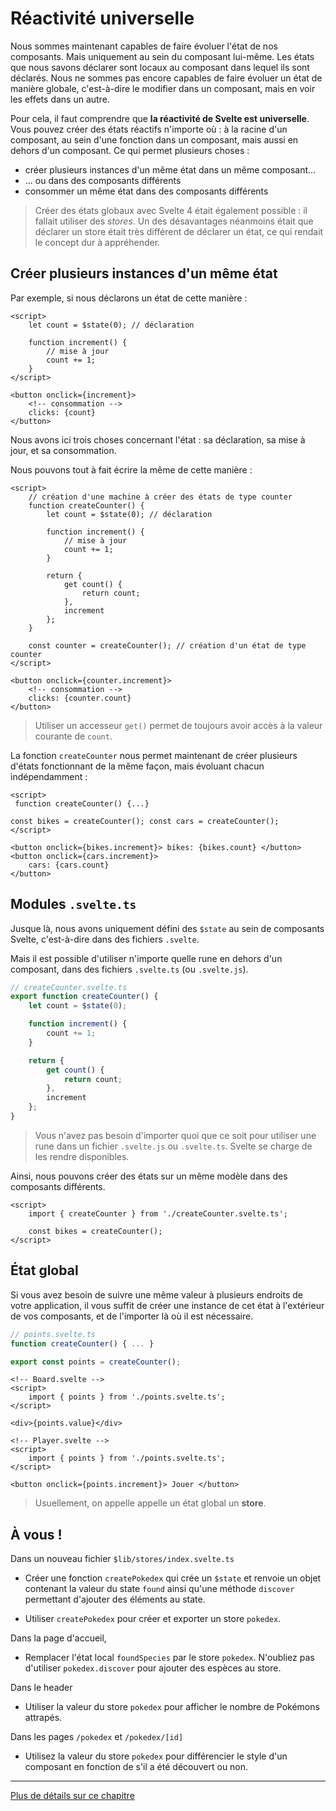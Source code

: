 # Réactivité universelle

Nous sommes maintenant capables de faire évoluer l'état de nos composants. Mais uniquement au sein
du composant lui-même. Les états que nous savons déclarer sont locaux au composant dans lequel ils
sont déclarés. Nous ne sommes pas encore capables de faire évoluer un état de manière globale,
c'est-à-dire le modifier dans un composant, mais en voir les effets dans un autre.

Pour cela, il faut comprendre que **la réactivité de Svelte est universelle**. Vous pouvez créer des
états réactifs n'importe où : à la racine d'un composant, au sein d'une fonction dans un composant,
mais aussi en dehors d'un composant. Ce qui permet plusieurs choses :

- créer plusieurs instances d'un même état dans un même composant...
- ... ou dans des composants différents
- consommer un même état dans des composants différents

> Créer des états globaux avec Svelte 4 était également possible : il fallait utiliser des _stores_.
> Un des désavantages néanmoins était que déclarer un store était très différent de déclarer un
> état, ce qui rendait le concept dur à appréhender.

## Créer plusieurs instances d'un même état

Par exemple, si nous déclarons un état de cette manière :

```svelte
<script>
	let count = $state(0); // déclaration

	function increment() {
		// mise à jour
		count += 1;
	}
</script>

<button onclick={increment}>
	<!-- consommation -->
	clicks: {count}
</button>
```

Nous avons ici trois choses concernant l'état : sa déclaration, sa mise à jour, et sa consommation.

Nous pouvons tout à fait écrire la même de cette manière :

```svelte
<script>
	// création d'une machine à créer des états de type counter
	function createCounter() {
		let count = $state(0); // déclaration

		function increment() {
			// mise à jour
			count += 1;
		}

		return {
			get count() {
				return count;
			},
			increment
		};
	}

	const counter = createCounter(); // création d'un état de type counter
</script>

<button onclick={counter.increment}>
	<!-- consommation -->
	clicks: {counter.count}
</button>
```

> Utiliser un accesseur `get()` permet de toujours avoir accès à la valeur courante de `count`.

La fonction `createCounter` nous permet maintenant de créer plusieurs d'états fonctionnant de la
même façon, mais évoluant chacun indépendamment :

```svelte
<script>
 function createCounter() {...}

const bikes = createCounter(); const cars = createCounter();
</script>

<button onclick={bikes.increment}> bikes: {bikes.count} </button>
<button onclick={cars.increment}>
	cars: {cars.count}
</button>
```

## Modules `.svelte.ts`

Jusque là, nous avons uniquement défini des `$state` au sein de composants Svelte, c'est-à-dire dans
des fichiers `.svelte`.

Mais il est possible d'utiliser n'importe quelle rune en dehors d'un composant, dans des fichiers
`.svelte.ts` (ou `.svelte.js`).

```ts
// createCounter.svelte.ts
export function createCounter() {
	let count = $state(0);

	function increment() {
		count += 1;
	}

	return {
		get count() {
			return count;
		},
		increment
	};
}
```

> Vous n'avez pas besoin d'importer quoi que ce soit pour utiliser une rune dans un fichier
> `.svelte.js` ou `.svelte.ts`. Svelte se charge de les rendre disponibles.

Ainsi, nous pouvons créer des états sur un même modèle dans des composants différents.

```svelte
<script>
	import { createCounter } from './createCounter.svelte.ts';

	const bikes = createCounter();
</script>
```

## État global

Si vous avez besoin de suivre une même valeur à plusieurs endroits de votre application, il vous
suffit de créer une instance de cet état à l'extérieur de vos composants, et de l'importer là où il
est nécessaire.

```js
// points.svelte.ts
function createCounter() { ... }

export const points = createCounter();
```

```svelte
<!-- Board.svelte -->
<script>
	import { points } from './points.svelte.ts';
</script>

<div>{points.value}</div>
```

```svelte
<!-- Player.svelte -->
<script>
	import { points } from './points.svelte.ts';
</script>

<button onclick={points.increment}> Jouer </button>
```

> Usuellement, on appelle appelle un état global un **store**.

## À vous !

<section class='task'>

Dans un nouveau fichier `$lib/stores/index.svelte.ts`

- Créer une fonction `createPokedex` qui crée un `$state` et renvoie un objet contenant la
  valeur du state `found` ainsi qu'une méthode `discover` permettant d'ajouter des éléments au
  state.

- Utiliser `createPokedex` pour créer et exporter un store `pokedex`.

Dans la page d'accueil,

- Remplacer l'état local `foundSpecies` par le store `pokedex`. N'oubliez pas d'utiliser
  `pokedex.discover` pour ajouter des espèces au store.

Dans le header

- Utiliser la valeur du store `pokedex` pour afficher le nombre de Pokémons attrapés.

Dans les pages `/pokedex` et `/pokedex/[id]`

- Utilisez la valeur du store `pokedex` pour différencier le style d'un composant en fonction de
  s'il a été découvert ou non. </section>

---

[Plus de détails sur ce chapitre](https://svelte-5-preview.vercel.app/docs/universal-reactivity)
